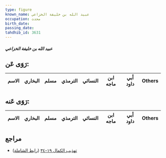 ```yaml
---
type: figure
known_name: عبيد الله بن خليفة الخزاعي
occupation: محدث
birth_date:
passing_date:
tahdhib_id: 3631
---
```

##### عبيد الله بن خليفة الخزاعي

## رَوَى عَن:
| الاسم | البخاري | مسلم | الترمذي | النسائي | ابن ماجه | أبي داود | Others |
| ----- | ------- | ---- | ------- | ------- | -------- | -------- | ------ |
## رَوَى عَنه:
| الاسم | البخاري | مسلم | الترمذي | النسائي | ابن ماجه | أبي داود | Others |
| ----- | ------- | ---- | ------- | ------- | -------- | -------- | ------ |
## مراجع
- [تهذيب الكمال ١٩-٣٤](obsidian://open?vault=Tahdhib-al-Kamal&file=Figures/٣٦٣١-عبيد%20الله%20بن%20خليفة%20الخزاعي) ([رابط الشاملة](https://shamela.ws/book/3722/9608))